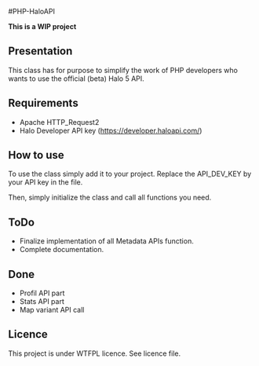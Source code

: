 #PHP-HaloAPI

**This is a WIP project**

## Presentation
This class has for purpose to simplify the work of PHP developers who wants to use the official (beta) Halo 5 API.

## Requirements
* Apache HTTP_Request2
* Halo Developer API key (https://developer.haloapi.com/)

## How to use
To use the class simply add it to your project.
Replace the API_DEV_KEY by your API key in the file.

Then, simply initialize the class and call all functions you need.

## ToDo
* Finalize implementation of all Metadata APIs function.
* Complete documentation.

## Done
* Profil API part
* Stats API part
* Map variant API call

## Licence
This project is under WTFPL licence. See licence file.

